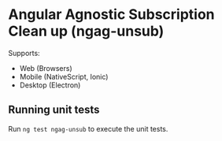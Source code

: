 # Angular Agnostic Subscription Clean up (ngag-unsub)

Supports:

- Web (Browsers)
- Mobile (NativeScript, Ionic)
- Desktop (Electron)

## Running unit tests

Run `ng test ngag-unsub` to execute the unit tests.
